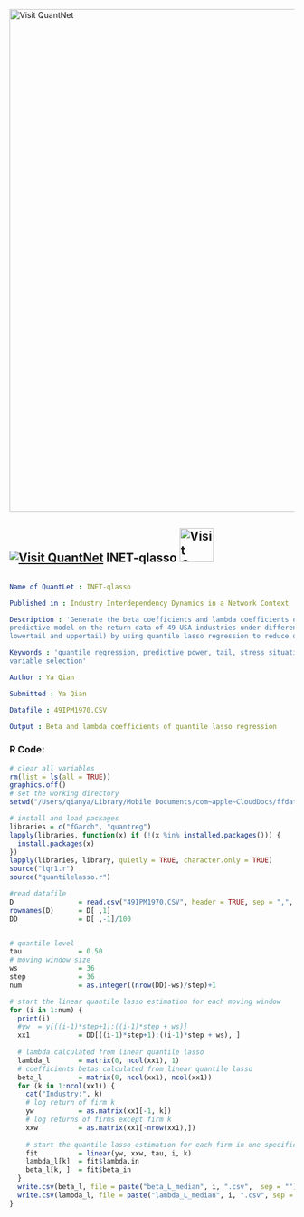 
[<img src="https://github.com/QuantLet/Styleguide-and-FAQ/blob/master/pictures/banner.png" width="888" alt="Visit QuantNet">](http://quantlet.de/)

## [<img src="https://github.com/QuantLet/Styleguide-and-FAQ/blob/master/pictures/qloqo.png" alt="Visit QuantNet">](http://quantlet.de/) **INET-qlasso** [<img src="https://github.com/QuantLet/Styleguide-and-FAQ/blob/master/pictures/QN2.png" width="60" alt="Visit QuantNet 2.0">](http://quantlet.de/)

```yaml

Name of QuantLet : INET-qlasso

Published in : Industry Interdependency Dynamics in a Network Context

Description : 'Generate the beta coefficients and lambda coefficients of the 1-step generalized
predictive model on the return data of 49 USA industries under different stress situations (median,
lowertail and uppertail) by using quantile lasso regression to reduce dimensions'

Keywords : 'quantile regression, predictive power, tail, stress situation, dimension reduction,
variable selection'

Author : Ya Qian

Submitted : Ya Qian

Datafile : 49IPM1970.CSV

Output : Beta and lambda coefficients of quantile lasso regression

```


### R Code:
```r
# clear all variables
rm(list = ls(all = TRUE))
graphics.off()
# set the working directory
setwd("/Users/qianya/Library/Mobile Documents/com~apple~CloudDocs/ffdata/test")

# install and load packages
libraries = c("fGarch", "quantreg")
lapply(libraries, function(x) if (!(x %in% installed.packages())) {
  install.packages(x)
})
lapply(libraries, library, quietly = TRUE, character.only = TRUE)
source("lqr1.r")
source("quantilelasso.r")

#read datafile
D                = read.csv("49IPM1970.CSV", header = TRUE, sep = ",", dec = "." )
rownames(D)      = D[ ,1]
DD               = D[ ,-1]/100


# quantile level
tau              = 0.50
# moving window size
ws               = 36
step             = 36
num              = as.integer((nrow(DD)-ws)/step)+1

# start the linear quantile lasso estimation for each moving window
for (i in 1:num) {
  print(i)
  #yw  = y[((i-1)*step+1):((i-1)*step + ws)]
  xx1            = DD[((i-1)*step+1):((i-1)*step + ws), ]
  
  # lambda calculated from linear quantile lasso
  lambda_l       = matrix(0, ncol(xx1), 1)
  # coefficients betas calculated from linear quantile lasso
  beta_l         = matrix(0, ncol(xx1), ncol(xx1))
  for (k in 1:ncol(xx1)) {
    cat("Industry:", k)
    # log return of firm k
    yw           = as.matrix(xx1[-1, k])
    # log returns of firms except firm k
    xxw          = as.matrix(xx1[-nrow(xx1),])  
    
    # start the quantile lasso estimation for each firm in one specific moving window
    fit          = linear(yw, xxw, tau, i, k)
    lambda_l[k]  = fit$lambda.in
    beta_l[k, ]  = fit$beta_in
  }
  write.csv(beta_l, file = paste("beta_L_median", i, ".csv",  sep = ""))
  write.csv(lambda_l, file = paste("lambda_L_median", i, ".csv", sep = ""))
} 


```
